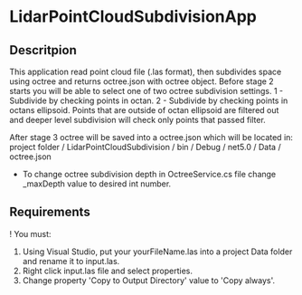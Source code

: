 # LidarPointCloudSubdivisionApp

Descritpion
--------------------
This application read point cloud file (.las format), then subdivides space using octree and returns octree.json with octree object. 
Before stage 2 starts you will be able to select one of two octree subdivision settings.
1 - Subdivide by checking points in octan.
2 - Subdivide by checking points in octans ellipsoid. Points that are outside of octan ellipsoid are filtered out and deeper level subdivision will check only points that passed filter.

After stage 3 octree will be saved into a octree.json which will be located in:
project folder / LidarPointCloudSubdivision / bin / Debug / net5.0 / Data / octree.json

- To change octree subdivision depth in OctreeService.cs file change _maxDepth value to desired int number.

Requirements
--------------------
! You must:
1. Using Visual Studio, put your yourFileName.las into a project Data folder and rename it to input.las. 
2. Right click input.las file and select properties.
3. Change property 'Copy to Output Directory' value to 'Copy always'.
